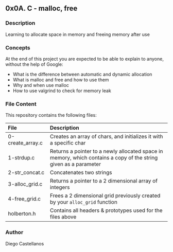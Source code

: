 ## 0x0A. C - malloc, free

### Description
Learning to allocate space in memory and freeing memory after use

### Concepts
At the end of this project you are expected to be able to explain to anyone, without the help of Google:

- What is the difference between automatic and dynamic allocation
- What is malloc and free and how to use them
- Why and when use malloc
- How to use valgrind to check for memory leak


### File Content
This repository contains the following files:

| File | Description |
| :--- | :--- |
| 0-create_array.c | Creates an array of chars, and initializes it with a specific char |
| 1-strdup.c | Returns a pointer to a newly allocated space in memory, which contains a copy of the string given as a parameter |
| 2-str_concat.c | Concatenates two strings |
| 3-alloc_grid.c | Returns a pointer to a 2 dimensional array of integers |
| 4-free_grid.c | Frees a 2 dimensional grid previously created by your `alloc_grid` function |
| holberton.h | Contains all headers & prototypes used for the files above |

### Author
Diego Castellanos

